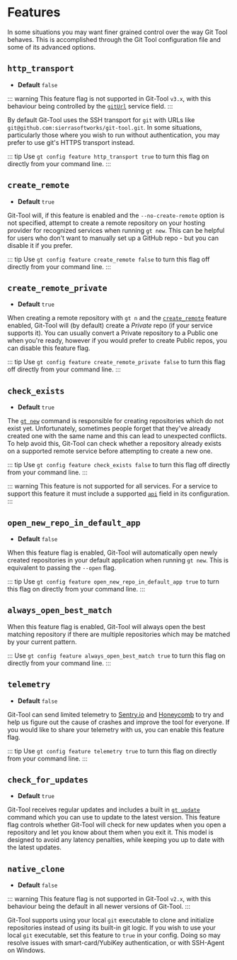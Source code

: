 # Features

In some situations you may want finer grained control over the way Git Tool
behaves. This is accomplished through the Git Tool configuration file and some
of its advanced options.

## `http_transport` <Badge text="v1.2.19+"/> <Badge text="v3.x" type="warning" />

- **Default** `false`

::: warning This feature flag is not supported in Git-Tool `v3.x`, with this
behaviour being controlled by the [`gitUrl`](./services.md#giturl) service
field. :::

By default Git-Tool uses the SSH transport for `git` with URLs like
`git@github.com:sierrasoftworks/git-tool.git`. In some situations, particularly
those where you wish to run without authentication, you may prefer to use git's
HTTPS transport instead.

::: tip Use `gt config feature http_transport true` to turn this flag on
directly from your command line. :::

## `create_remote` <Badge text="v1.0+"/>

- **Default** `true`

Git-Tool will, if this feature is enabled and the `--no-create-remote` option is
not specified, attempt to create a remote repository on your hosting provider
for recognized services when running `gt new`. This can be helpful for users who
don't want to manually set up a GitHub repo - but you can disable it if you
prefer.

::: tip Use `gt config feature create_remote false` to turn this flag off
directly from your command line. :::

## `create_remote_private` <Badge text="v2.0+"/>

- **Default** `true`

When creating a remote repository with `gt n` and the
[`create_remote`](#create-remote) feature enabled, Git-Tool will (by default)
create a _Private_ repo (if your service supports it). You can usually convert a
Private repository to a Public one when you're ready, however if you would
prefer to create Public repos, you can disable this feature flag.

::: tip Use `gt config feature create_remote_private false` to turn this flag
off directly from your command line. :::

## `check_exists` <Badge text="v3.3+"/>

- **Default** `true`

The [`gt new`](../commands/repos.md) command is responsible for creating
repositories which do not exist yet. Unfortunately, sometimes people forget that
they've already created one with the same name and this can lead to unexpected
conflicts. To help avoid this, Git-Tool can check whether a repository already
exists on a supported remote service before attempting to create a new one.

::: tip Use `gt config feature check_exists false` to turn this flag off
directly from your command line. :::

::: warning This feature is not supported for all services. For a service to
support this feature it must include a supported [`api`](./services.md#api)
field in its configuration. :::

## `open_new_repo_in_default_app` <Badge text="v2.1.1+"/>

- **Default** `false`

When this feature flag is enabled, Git-Tool will automatically open newly
created repositories in your default application when running `gt new`. This is
equivalent to passing the `--open` flag.

::: tip Use `gt config feature open_new_repo_in_default_app true` to turn this
flag on directly from your command line. :::

## `always_open_best_match` <Badge text="v3.2+"/>

When this feature flag is enabled, Git-Tool will always open the best matching
repository if there are multiple repositories which may be matched by your
current pattern.

::: Use `gt config feature always_open_best_match true` to turn this flag on
directly from your command line. :::

## `telemetry` <Badge text="v2.1.21+"/>

- **Default** `false`

Git-Tool can send limited telemetry to [Sentry.io](https://sentry.io) and
[Honeycomb](https://honeycomb.io) to try and help us figure out the cause of
crashes and improve the tool for everyone. If you would like to share your
telemetry with us, you can enable this feature flag.

::: tip Use `gt config feature telemetry true` to turn this flag on directly
from your command line. :::

## `check_for_updates` <Badge text="v3.2+"/>

- **Default** `true`

Git-Tool receives regular updates and includes a built in
[`gt update`](../commands/setup.md#update) command which you can use to update
to the latest version. This feature flag controls whether Git-Tool will check
for new updates when you open a repository and let you know about them when you
exit it. This model is designed to avoid any latency penalties, while keeping
you up to date with the latest updates.

## `native_clone` <Badge text="v1.2.18+" /> <Badge text="v2.0+" type="warning"/>

- **Default** `false`

::: warning This feature flag is not supported in Git-Tool `v2.x`, with this
behaviour being the default in all newer versions of Git-Tool. :::

Git-Tool supports using your local `git` executable to clone and initialize
repositories instead of using its built-in git logic. If you wish to use your
local `git` executable, set this feature to `true` in your config. Doing so may
resolve issues with smart-card/YubiKey authentication, or with SSH-Agent on
Windows.
